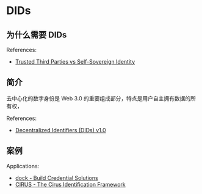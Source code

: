 # DIDs

## 为什么需要 DIDs

References:
- [Trusted Third Parties vs Self-Sovereign Identity](https://academy.affinidi.com/trusted-third-parties-vs-self-sovereign-identity-4e96de929b1b)

## 简介

去中心化的数字身份是 Web 3.0 的重要组成部分，特点是用户自主拥有数据的所有权，

References:

- [Decentralized Identifiers (DIDs) v1.0](https://www.w3.org/TR/did-core/)

## 案例

Applications:

- [dock - Build Credential Solutions](https://www.dock.io)
- [CIRUS - The Cirus Identification Framework](https://cirusfoundation.com)


